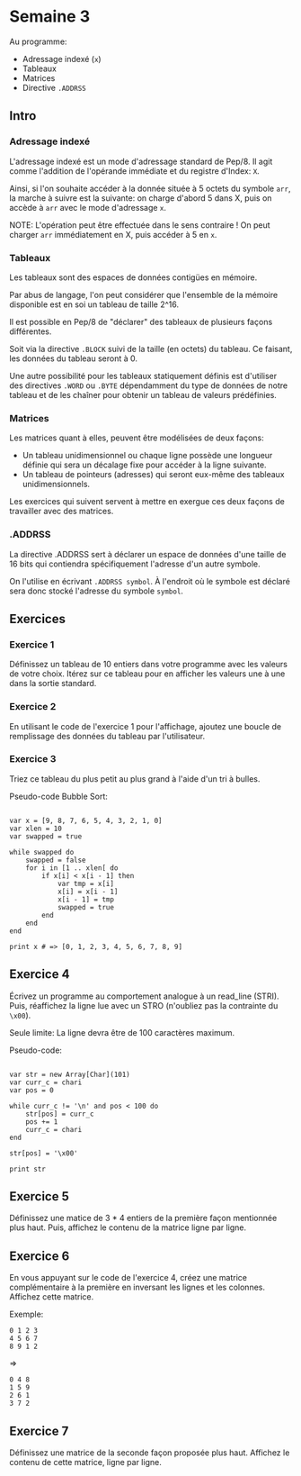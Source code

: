 # Semaine 3

Au programme:

* Adressage indexé (`x`)
* Tableaux
* Matrices
* Directive `.ADDRSS`

## Intro

### Adressage indexé

L'adressage indexé est un mode d'adressage standard de Pep/8. Il agit comme l'addition de l'opérande immédiate et du registre d'Index: `X`.

Ainsi, si l'on souhaite accéder à la donnée située à 5 octets du symbole `arr`, la marche à suivre est la suivante: on charge d'abord 5 dans X, puis on accède à `arr` avec le mode d'adressage `x`.

NOTE: L'opération peut être effectuée dans le sens contraire ! On peut charger `arr` immédiatement en X, puis accéder à 5 en `x`.

### Tableaux

Les tableaux sont des espaces de données contigües en mémoire.

Par abus de langage, l'on peut considérer que l'ensemble de la mémoire disponible est en soi un tableau de taille 2^16.

Il est possible en Pep/8 de "déclarer" des tableaux de plusieurs façons différentes.

Soit via la directive `.BLOCK` suivi de la taille (en octets) du tableau. Ce faisant, les données du tableau seront à 0.

Une autre possibilité pour les tableaux statiquement définis est d'utiliser des directives `.WORD` ou `.BYTE` dépendamment du type de données de notre tableau et de les chaîner pour obtenir un tableau de valeurs prédéfinies.

### Matrices

Les matrices quant à elles, peuvent être modélisées de deux façons:

* Un tableau unidimensionnel ou chaque ligne possède une longueur définie qui sera un décalage fixe pour accéder à la ligne suivante.
* Un tableau de pointeurs (adresses) qui seront eux-même des tableaux unidimensionnels.

Les exercices qui suivent servent à mettre en exergue ces deux façons de travailler avec des matrices.

### .ADDRSS

La directive .ADDRSS sert à déclarer un espace de données d'une taille de 16 bits qui contiendra spécifiquement l'adresse d'un autre symbole.

On l'utilise en écrivant `.ADDRSS symbol`. À l'endroit où le symbole est déclaré sera donc stocké l'adresse du symbole `symbol`.

## Exercices

### Exercice 1

Définissez un tableau de 10 entiers dans votre programme avec les valeurs de votre choix. Itérez sur ce tableau pour en afficher les valeurs une à une dans la sortie standard.

### Exercice 2

En utilisant le code de l'exercice 1 pour l'affichage, ajoutez une boucle de remplissage des données du tableau par l'utilisateur.

### Exercice 3

Triez ce tableau du plus petit au plus grand à l'aide d'un tri à bulles.

Pseudo-code Bubble Sort:

~~~nit

var x = [9, 8, 7, 6, 5, 4, 3, 2, 1, 0]
var xlen = 10
var swapped = true

while swapped do
	swapped = false
	for i in [1 .. xlen[ do
		if x[i] < x[i - 1] then
			var tmp = x[i]
			x[i] = x[i - 1]
			x[i - 1] = tmp
			swapped = true
		end
	end
end

print x # => [0, 1, 2, 3, 4, 5, 6, 7, 8, 9]

~~~

## Exercice 4

Écrivez un programme au comportement analogue à un read_line (STRI).
Puis, réaffichez la ligne lue avec un STRO (n'oubliez pas la contrainte du `\x00`).

Seule limite: La ligne devra être de 100 caractères maximum.

Pseudo-code:

~~~nit

var str = new Array[Char](101)
var curr_c = chari
var pos = 0

while curr_c != '\n' and pos < 100 do
	str[pos] = curr_c
	pos += 1
	curr_c = chari
end

str[pos] = '\x00'

print str

~~~

## Exercice 5

Définissez une matice de 3 * 4 entiers de la première façon mentionnée plus haut.
Puis, affichez le contenu de la matrice ligne par ligne.

## Exercice 6

En vous appuyant sur le code de l'exercice 4, créez une matrice complémentaire à la première en inversant les lignes et les colonnes.
Affichez cette matrice.

Exemple:

~~~
0 1 2 3
4 5 6 7
8 9 1 2
~~~

=>

~~~
0 4 8
1 5 9
2 6 1
3 7 2
~~~

## Exercice 7

Définissez une matrice de la seconde façon proposée plus haut.
Affichez le contenu de cette matrice, ligne par ligne.
